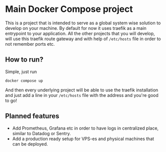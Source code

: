 # Main Docker Compose project
This is a project that is intended to serve as a global system wise solution to 
develop on your machine. By default for now it uses traefik as a main entrypoint to
your application. All the other projects that you will develop, will use this traefik 
route gateway and with help of `/etc/hosts` file in order to not remember ports etc.

## How to run?
Simple, just run
```
docker compose up
```
And then every underlying project will be able to use the traefik installation 
and just add a line in your `/etc/hosts` file with the address and you're good to go!  

## Planned features

- Add Prometheus, Grafana etc in order to have logs in centralized place, similar 
to Datadog or Sentry.
- Add a production ready setup for VPS-es and physical machines that can be deployed.
